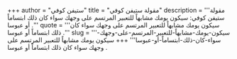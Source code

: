 +++
author = "ستيفن كوفي"
title = "مقولة ستيفن كوفي"
description = '''مقولة ستيفن كوفي: سيكون يومك مشابهاً للتعبير المرتسم على وجهك سواء كان ذلك ابتساماً أو عبوسا .'''
quote = '''سيكون يومك مشابهاً للتعبير المرتسم على وجهك سواء كان ذلك ابتساماً أو عبوسا .'''
slug = '''سيكون-يومك-مشابهاً-للتعبير-المرتسم-على-وجهك-سواء-كان-ذلك-ابتساماً-أو-عبوسا'''
+++
سيكون يومك مشابهاً للتعبير المرتسم على وجهك سواء كان ذلك ابتساماً أو عبوسا .
